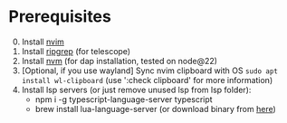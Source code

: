 # Prerequisites

0. Install [nvim](https://github.com/neovim/neovim/blob/master/INSTALL.md)
1. Install [ripgrep](https://www.linode.com/docs/guides/ripgrep-linux-installation/) (for telescope)
2. Install [nvm](https://github.com/nvm-sh/nvm) (for dap installation, tested on node@22)
3. [Optional, if you use wayland] Sync nvim clipboard with OS `sudo apt install wl-clipboard` (use ':check clipboard' for more information)
4. Install lsp servers (or just remove unused lsp from lsp folder):
    - npm i -g typescript-language-server typescript
    - brew install lua-language-server (or download binary from [here](https://github.com/LuaLS/lua-language-server/releases))

